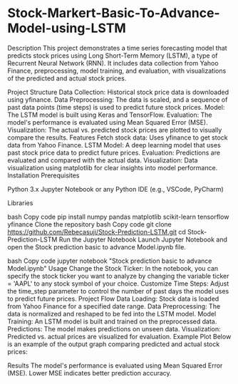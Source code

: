 # Stock-Markert-Basic-To-Advance-Model-using-LSTM
Description
This project demonstrates a time series forecasting model that predicts stock prices using Long Short-Term Memory (LSTM), a type of Recurrent Neural Network (RNN). It includes data collection from Yahoo Finance, preprocessing, model training, and evaluation, with visualizations of the predicted and actual stock prices.

Project Structure
Data Collection: Historical stock price data is downloaded using yfinance.
Data Preprocessing: The data is scaled, and a sequence of past data points (time steps) is used to predict future stock prices.
Model: The LSTM model is built using Keras and TensorFlow.
Evaluation: The model's performance is evaluated using Mean Squared Error (MSE).
Visualization: The actual vs. predicted stock prices are plotted to visually compare the results.
Features
Fetch stock data: Uses yfinance to get stock data from Yahoo Finance.
LSTM Model: A deep learning model that uses past stock price data to predict future prices.
Evaluation: Predictions are evaluated and compared with the actual data.
Visualization: Data visualization using matplotlib for clear insights into model performance.
Installation
Prerequisites

Python 3.x
Jupyter Notebook or any Python IDE (e.g., VSCode, PyCharm)

Libraries

bash
Copy code
pip install numpy pandas matplotlib scikit-learn tensorflow yfinance
Clone the repository
bash
Copy code
git clone https://github.com/Rebecasuji/Stock-Prediction-LSTM.git
cd Stock-Prediction-LSTM
Run the Jupyter Notebook
Launch Jupyter Notebook and open the Stock prediction basic to advance Model.ipynb file.

bash
Copy code
jupyter notebook "Stock prediction basic to advance Model.ipynb"
Usage
Change the Stock Ticker: In the notebook, you can specify the stock ticker you want to analyze by changing the variable ticker = 'AAPL' to any stock symbol of your choice.
Customize Time Steps: Adjust the time_step parameter to control the number of past days the model uses to predict future prices.
Project Flow
Data Loading: Stock data is loaded from Yahoo Finance for a specified date range.
Data Preprocessing: The data is normalized and reshaped to be fed into the LSTM model.
Model Training: An LSTM model is built and trained on the preprocessed data.
Predictions: The model makes predictions on unseen data.
Visualization: Predicted vs. actual prices are visualized for evaluation.
Example Plot
Below is an example of the output graph comparing predicted and actual stock prices:

Results
The model's performance is evaluated using Mean Squared Error (MSE). Lower MSE indicates better prediction accuracy.
